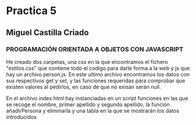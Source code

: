 # Practica 5
##  Miguel Castilla Criado 
### PROGRAMACIÓN ORIENTADA A OBJETOS CON JAVASCRIPT

He creado dos carpetas, una css en la que encontramos el fichero "estilos.css" que contiene todo el codigo para darle forma a la web y js que hay un archivo person.js.
En este ultimo archivo encontramos los datos con sus respectivos get y set, y las funciones requeridas para comprobar que existen valores al pedirlos, en caso de que no exisan 
serán null.

En el archivo index.html hay instanciadas en un script funciones en las que se recoge el nombre, primer apellido y segundo apellido, la funcion añadirPersona y eliminarla y 
una tabla en la que se mostrarán los datos introducidos
